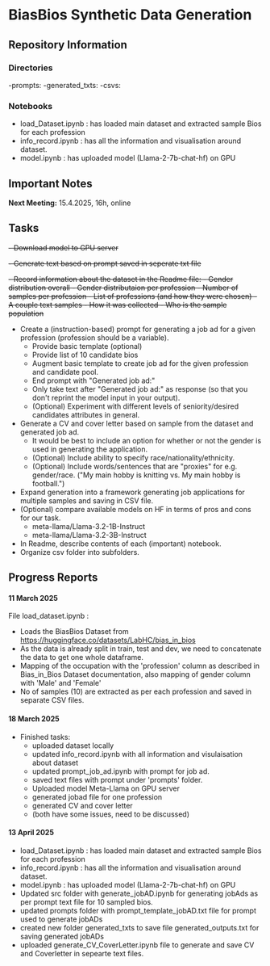 # BiasBios Synthetic Data Generation

## Repository Information
### Directories
-prompts:
-generated_txts:
-csvs:

### Notebooks
- load_Dataset.ipynb : has loaded main dataset and extracted sample Bios for each profession
- info_record.ipynb : has all the information and visualisation around dataset.
- model.ipynb : has uploaded model (Llama-2-7b-chat-hf) on GPU 
##
## Important Notes
**Next Meeting:** 15.4.2025, 16h, online
##
## Tasks
~~- Download model to GPU server~~

~~- Generate text based on prompt saved in seperate txt file~~

~~- Record information about the dataset in the Readme file:
    - Gender distribution overall
    - Gender distributaion per profession
    - Number of samples per profession
    - List of professions (and how they were chosen)
    - A couple text samples
    - How it was collected
    - Who is the sample population~~
    
- Create a (instruction-based) prompt for generating a job ad for a given profession (profession should be a variable).
    - Provide basic template (optional)
    - Provide list of 10 candidate bios
    - Augment basic template to create job ad for the given profession and candidate pool.
    - End prompt with "Generated job ad:"
    - Only take text after "Generated job ad:" as response (so that you don't reprint the model input in your output).
    - (Optional) Experiment with different levels of seniority/desired candidates attributes in general.
- Generate a CV and cover letter based on sample from the dataset and generated job ad.
    - It would be best to include an option for whether or not the gender is used in generating the application.
    - (Optional) Include ability to specify race/nationality/ethnicity.
    - (Optional) Include words/sentences that are "proxies" for e.g. gender/race. ("My main hobby is knitting vs. My main hobby is football.")
- Expand generation into a framework generating job applications for multiple samples and saving in CSV file.
- (Optional) compare available models on HF in terms of pros and cons for our task.
    - meta-llama/Llama-3.2-1B-Instruct
    - meta-llama/Llama-3.2-3B-Instruct
- In Readme, describe contents of each (important) notebook.
- Organize csv folder into subfolders.
##

## Progress Reports
#### 11 March 2025

File load_dataset.ipynb : 
- Loads the BiasBios Dataset from  https://huggingface.co/datasets/LabHC/bias_in_bios 
- As the data is already split in train, test and dev, we need to concatenate the data to get one whole dataframe. 
- Mapping of the occupation with the 'profession' column as described in Bias_in_Bios Dataset documentation, also mapping of gender column with 'Male' and 'Female' 
- No of samples (10) are extracted as per each profession and saved in separate CSV files. 
#### 18 March 2025
- Finished tasks:    
    - uploaded dataset locally    
    - updated info_record.ipynb with all information and visulaisation about dataset    
    - updated prompt_job_ad.ipynb with prompt for job ad.    
    - saved text files with prompt under 'prompts' folder.
    - Uploaded model Meta-Llama on GPU server
    - generated jobad file for one profession
    - generated CV and cover letter
    - (both have some issues, need to be discussed)

#### 13 April 2025
- load_Dataset.ipynb : has loaded main dataset and extracted sample Bios for each profession
- info_record.ipynb : has all the information and visualisation around dataset.
- model.ipynb : has uploaded model (Llama-2-7b-chat-hf) on GPU
- Updated src folder with generate_jobAD.ipynb for generating jobAds as per prompt text file for 10 sampled bios.
- updated prompts folder with prompt_template_jobAD.txt file for prompt used to generate jobADs
- created new folder generated_txts to save file generated_outputs.txt for saving generated jobADs
- uploaded generate_CV_CoverLetter.ipynb file to generate and save CV and Coverletter in sepearte text files.
